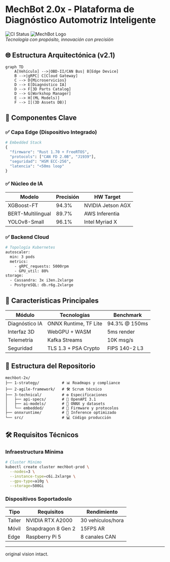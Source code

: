 # MechBot 2.0x - Plataforma de Diagnóstico Automotriz Inteligente

![CI Status](https://github.com/mechmind-dwv/mechbot-2x/actions/workflows/ci-cd.yml/badge.svg)
![MechBot Logo](/mechbot-logo.png)  
*Tecnología con propósito, innovación con precisión*

## 🌐 Estructura Arquitectónica (v2.1)

```mermaid
graph TD
    A[Vehículo] -->|OBD-II/CAN Bus| B[Edge Device]
    B -->|gRPC| C[Cloud Gateway]
    C --> D{Microservicios}
    D --> E[Diagnóstico IA]
    D --> F[3D Parts Catalog]
    D --> G[Workshop Manager]
    E --> H[(ML Models)]
    F --> I[(3D Assets DB)]
```

## 🧩 Componentes Clave

### ✅ Capa Edge (Dispositivo Integrado)
```python
# Embedded Stack
{
  "firmware": "Rust 1.70 + FreeRTOS",
  "protocols": ["CAN FD 2.0B", "J1939"],
  "seguridad": "HSM ECC-256",
  "latencia": "<50ms loop"
}
```

### ✅ Núcleo de IA
| Modelo | Precisión | HW Target |  
|--------|-----------|-----------|
| XGBoost-FT | 94.3% | NVIDIA Jetson AGX |
| BERT-Multilingual | 89.7% | AWS Inferentia |
| YOLOv8-Small | 96.1% | Intel Myriad X |

### ✅ Backend Cloud
```bash
# Topología Kubernetes
autoscaler:
  min: 3 pods
  metrics:
    - gRPC_requests: 5000rpm
    - GPU_util: 80%
storage:
  - Cassandra: 3x i3en.2xlarge
  - PostgreSQL: db.r6g.2xlarge
```

## 🚀 Características Principales
| Módulo | Tecnologías | Benchmark |
|--------|------------|------------|
| Diagnóstico IA | ONNX Runtime, TF Lite | 94.3% @ 150ms |
| Interfaz 3D | WebGPU + WASM | 5ms render |
| Telemetría | Kafka Streams | 10K msg/s |
| Seguridad | TLS 1.3 + PSA Crypto | FIPS 140-2 L3 |

## 📂 Estructura del Repositorio

```
mechbot-2x/
├── 1-strategy/          # 📊 Roadmaps y compliance
├── 2-agile-framework/   # 🛠️ Scrum técnico
├── 3-technical/         # ⚙️ Especificaciones
│   ├── api-specs/       # 📡 OpenAPI 3.1
│   ├── ai-models/       # 🧠 ONNX y datasets
│   └── embedded/        # 🔌 Firmware y protocolos
├── onnxruntime/         # 🚀 Inference optimizado
└── src/                 # 💻 Código producción
```

## 🛠️ Requisitos Técnicos

### Infraestructura Mínima
```bash
# Cluster Mínimo
kubectl create cluster mechbot-prod \
  --nodes=3 \
  --instance-type=c6i.2xlarge \
  --gpu-type=a10g \
  --storage=500Gi
```

### Dispositivos Soportadoslo
| Tipo | Requisitos | Rendimiento |
|------|------------|-------------|
| Taller | NVIDIA RTX A2000 | 30 vehículos/hora |
| Móvil | Snapdragon 8 Gen 2 | 15FPS AR |
| Edge | Raspberry Pi 5 | 8 canales CAN |

---

original vision intact.
